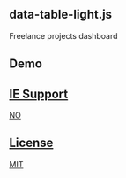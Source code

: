 ## data-table-light.js

Freelance projects dashboard


## Demo

<a href="https://demo.webexp.site/freelance-dashboard" target="_blank">


## IE Support

NO
</br>


## License

MIT         					

